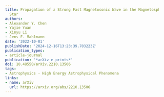 ```yaml
---
title: Propagation of a Strong Fast Magnetosonic Wave in the Magnetosphere of a Neutron
  Star
authors:
- Alexander Y. Chen
- Yajie Yuan
- Xinyu Li
- Jens F. Mahlmann
date: '2022-10-01'
publishDate: '2024-12-16T13:23:39.703223Z'
publication_types:
- article-journal
publication: '*arXiv e-prints*'
doi: 10.48550/arXiv.2210.13506
tags:
- Astrophysics - High Energy Astrophysical Phenomena
links:
- name: arXiv
  url: https://arxiv.org/abs/2210.13506
---
```

